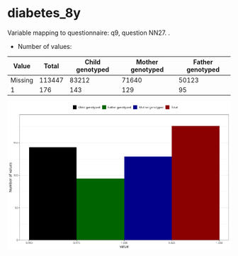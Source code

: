 # diabetes_8y
Variable mapping to questionnaire: q9, question NN27.
.
- Number of values:

| Value | Total | Child genotyped | Mother genotyped | Father genotyped |
| ----- | ----- | --------------- | ---------------- | ---------------- |
| Missing | 113447 | 83212 | 71640 | 50123 |
| 1 | 176 | 143 | 129 |95 |



![](diabetes_8y_n.png)



